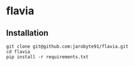 # flavia


## Installation

    git clone git@github.com:jarobyte91/flavia.git
    cd flavia
    pip install -r requirements.txt
